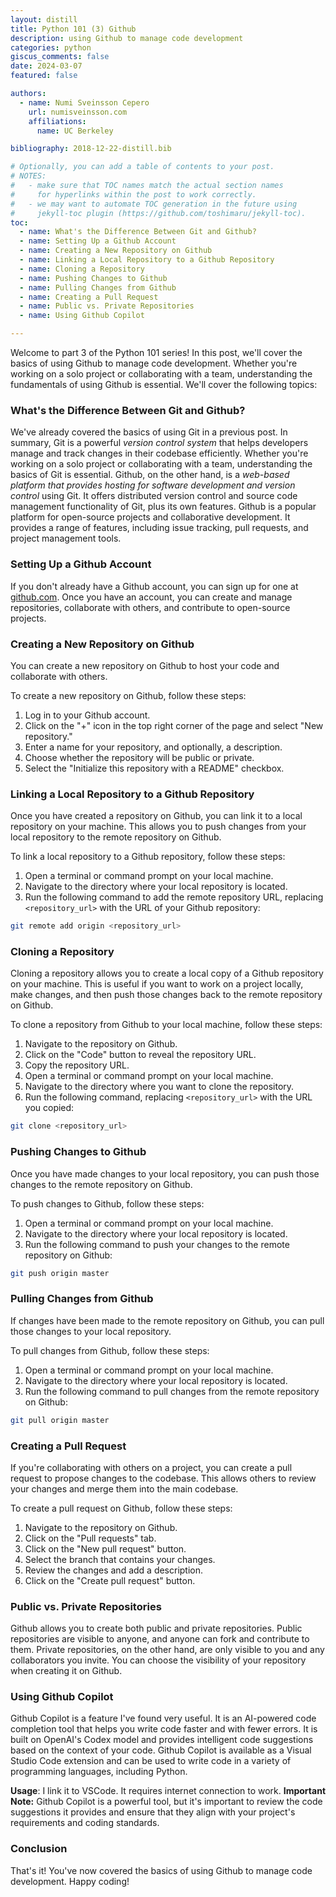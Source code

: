 ```yaml
---
layout: distill
title: Python 101 (3) Github
description: using Github to manage code development
categories: python
giscus_comments: false
date: 2024-03-07
featured: false

authors:
  - name: Numi Sveinsson Cepero
    url: numisveinsson.com
    affiliations:
      name: UC Berkeley

bibliography: 2018-12-22-distill.bib

# Optionally, you can add a table of contents to your post.
# NOTES:
#   - make sure that TOC names match the actual section names
#     for hyperlinks within the post to work correctly.
#   - we may want to automate TOC generation in the future using
#     jekyll-toc plugin (https://github.com/toshimaru/jekyll-toc).
toc:
  - name: What's the Difference Between Git and Github?
  - name: Setting Up a Github Account
  - name: Creating a New Repository on Github
  - name: Linking a Local Repository to a Github Repository
  - name: Cloning a Repository
  - name: Pushing Changes to Github
  - name: Pulling Changes from Github
  - name: Creating a Pull Request
  - name: Public vs. Private Repositories
  - name: Using Github Copilot

---
```


Welcome to part 3 of the Python 101 series! In this post, we'll cover the basics of using Github to manage code development. Whether you're working on a solo project or collaborating with a team, understanding the fundamentals of using Github is essential. We'll cover the following topics:

### What's the Difference Between Git and Github?

We've already covered the basics of using Git in a previous post. In summary, Git is a powerful *version control system* that helps developers manage and track changes in their codebase efficiently. Whether you're working on a solo project or collaborating with a team, understanding the basics of Git is essential. Github, on the other hand, is a *web-based platform that provides hosting for software development and version control* using Git. It offers distributed version control and source code management functionality of Git, plus its own features. Github is a popular platform for open-source projects and collaborative development. It provides a range of features, including issue tracking, pull requests, and project management tools.

### Setting Up a Github Account

If you don't already have a Github account, you can sign up for one at [github.com](
https://github.com). Once you have an account, you can create and manage repositories, collaborate with others, and contribute to open-source projects.

### Creating a New Repository on Github

You can create a new repository on Github to host your code and collaborate with others.

To create a new repository on Github, follow these steps:

1. Log in to your Github account.
2. Click on the "+" icon in the top right corner of the page and select "New repository."
3. Enter a name for your repository, and optionally, a description.
4. Choose whether the repository will be public or private.
5. Select the "Initialize this repository with a README" checkbox.

### Linking a Local Repository to a Github Repository

Once you have created a repository on Github, you can link it to a local repository on your machine. This allows you to push changes from your local repository to the remote repository on Github.

To link a local repository to a Github repository, follow these steps:

1. Open a terminal or command prompt on your local machine.
2. Navigate to the directory where your local repository is located.
3. Run the following command to add the remote repository URL, replacing `<repository_url>` with the URL of your Github repository:

```bash
git remote add origin <repository_url>
```

### Cloning a Repository

Cloning a repository allows you to create a local copy of a Github repository on your machine. This is useful if you want to work on a project locally, make changes, and then push those changes back to the remote repository on Github.

To clone a repository from Github to your local machine, follow these steps:

1. Navigate to the repository on Github.
2. Click on the "Code" button to reveal the repository URL.
3. Copy the repository URL.
4. Open a terminal or command prompt on your local machine.
5. Navigate to the directory where you want to clone the repository.
6. Run the following command, replacing `<repository_url>` with the URL you copied:

```bash
git clone <repository_url>
```

### Pushing Changes to Github

Once you have made changes to your local repository, you can push those changes to the remote repository on Github.

To push changes to Github, follow these steps:

1. Open a terminal or command prompt on your local machine.
2. Navigate to the directory where your local repository is located.
3. Run the following command to push your changes to the remote repository on Github:

```bash
git push origin master
```

### Pulling Changes from Github

If changes have been made to the remote repository on Github, you can pull those changes to your local repository.

To pull changes from Github, follow these steps:

1. Open a terminal or command prompt on your local machine.
2. Navigate to the directory where your local repository is located.
3. Run the following command to pull changes from the remote repository on Github:

```bash
git pull origin master
```

### Creating a Pull Request

If you're collaborating with others on a project, you can create a pull request to propose changes to the codebase. This allows others to review your changes and merge them into the main codebase.

To create a pull request on Github, follow these steps:

1. Navigate to the repository on Github.
2. Click on the "Pull requests" tab.
3. Click on the "New pull request" button.
4. Select the branch that contains your changes.
5. Review the changes and add a description.
6. Click on the "Create pull request" button.

### Public vs. Private Repositories

Github allows you to create both public and private repositories. Public repositories are visible to anyone, and anyone can fork and contribute to them. Private repositories, on the other hand, are only visible to you and any collaborators you invite. You can choose the visibility of your repository when creating it on Github.

### Using Github Copilot

Github Copilot is a feature I've found very useful. It is an AI-powered code completion tool that helps you write code faster and with fewer errors. It is built on OpenAI's Codex model and provides intelligent code suggestions based on the context of your code. Github Copilot is available as a Visual Studio Code extension and can be used to write code in a variety of programming languages, including Python.

**Usage**: I link it to VSCode. It requires internet connection to work.
**Important Note:** Github Copilot is a powerful tool, but it's important to review the code suggestions it provides and ensure that they align with your project's requirements and coding standards.

### Conclusion

That's it! You've now covered the basics of using Github to manage code development. Happy coding!